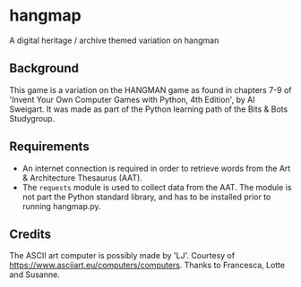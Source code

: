 # hangmap
A digital heritage / archive themed variation on hangman

## Background
This game is a variation on the HANGMAN game as found in chapters 7-9 of 'Invent Your Own Computer Games with Python, 4th Edition', by Al Sweigart. It was made as part of the Python learning path of the Bits & Bots Studygroup.

## Requirements
* An internet connection is required in order to retrieve words from the Art & Architecture Thesaurus (AAT).
* The `requests` module is used to collect data from the AAT. The module is not part the Python standard library, and has to be installed prior to running hangmap.py.

## Credits
The ASCII art computer is possibly made by 'LJ'. Courtesy of https://www.asciiart.eu/computers/computers.
Thanks to Francesca, Lotte and Susanne.
